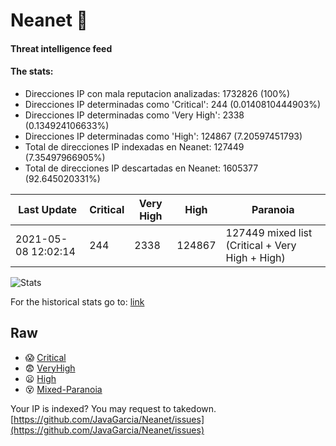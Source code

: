 # Neanet :hocho:
#### Threat intelligence feed
#### The stats:

- Direcciones IP con mala reputacion analizadas: 1732826 (100%)
- Direcciones IP determinadas como 'Critical':  244 (0.0140810444903%)
- Direcciones IP determinadas como 'Very High':  2338 (0.134924106633%)
- Direcciones IP determinadas como 'High':  124867 (7.20597451793)
- Total de direcciones IP indexadas en Neanet:  127449 (7.35497966905%)
- Total de direcciones IP descartadas en Neanet:  1605377 (92.645020331%)

| Last Update | Critical | Very High | High | Paranoia |
| --- | --- | --- | --- | --- |
| 2021-05-08 12:02:14 | 244 | 2338 | 124867 | 127449 mixed list (Critical + Very High + High)|

![Stats](https://docs.google.com/spreadsheets/d/e/2PACX-1vSnaNMIXVabIpDJjufMlzH7poXnshF3mgd8Is1g9ytUEzVsP5my4Trn8f-xkoLLQ38xpL3HtmUexLo6/pubchart?oid=501124687&format=image)

For the historical stats go to: [link](/stats.csv)
## Raw
- :scream: [Critical](https://raw.githubusercontent.com/JavaGarcia/Neanet/master/blacklists/neanet_critical.txt)
- :fearful: [VeryHigh](https://raw.githubusercontent.com/JavaGarcia/Neanet/master/blacklists/neanet_veryHigh.txtt)
- :frowning: [High](https://raw.githubusercontent.com/JavaGarcia/Neanet/master/blacklists/neanet_high.txt)
- :dizzy_face: [Mixed-Paranoia](https://raw.githubusercontent.com/JavaGarcia/Neanet/master/blacklists/neanet_all.txt)


Your IP is indexed? You may request to takedown. [https://github.com/JavaGarcia/Neanet/issues](https://github.com/JavaGarcia/Neanet/issues)









































































































































































































































































































































































































































































































































































































































































































































































































































































































































































































































































































































































































































































































































































































































































































































































































































































































































































































































































































































































































































































































































































































































































































































































































































































































































































































































































































































































































































































































































































































































































































































































































































































































































































































































































































































































































































































































































































































































































































































































































































































































































































































































































































































































































































































































































































































































































































































































































































































































































































































































































































































































































































































































































































































































































































































































































































































































































































































































































































































































































































































































































































































































































































































































































